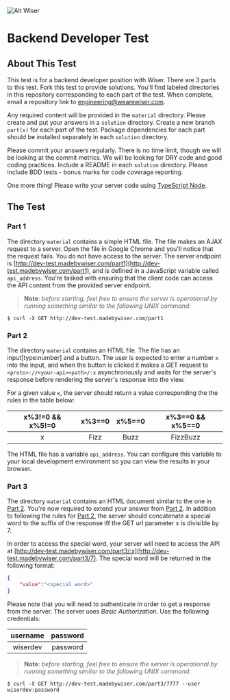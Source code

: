 ![Alt Wiser](https://wearewiser.com/assets/images/wiser-logo/wiser-purple.svg)

# Backend Developer Test

## About This Test

This test is for a backend developer position with Wiser. There are 3 parts to this test. Fork this test to provide solutions. You'll find labeled directories in this repository corresponding to each part of the test. When complete, email a repository link to engineering@wearewiser.com.

Any required content will be provided in the `material` directory. Please create and put your answers in a `solution` directory. Create a new branch `part(x)` for each part of the test. Package dependencies for each part should be installed separately in each `solution` directory.

Please commit your answers regularly. There is no time limit, though we will be looking at the commit metrics. We will be looking for DRY code and good coding practices. Include a README in each `solution` directory. Please include BDD tests - bonus marks for code coverage reporting.

One more thing! Please write your server code using [TypeScript Node](https://www.npmjs.com/package/ts-node).

## The Test

### Part 1

The directory `material` contains a simple HTML file. The file makes an AJAX request to a server. Open the file in Google Chrome and you'll notice that the request fails. You do not have access to the server. The server endpoint is [http://dev-test.madebywiser.com/part1](http://dev-test.madebywiser.com/part1), and is defined in a JavaScript variable called `api_address`. You're tasked with ensuring that the client code can access the API content from the provided server endpoint.

> **Note**: _before starting, feel free to ensure the server is operational by running something similar to the following UNIX command:_

`$ curl -X GET http://dev-test.madebywiser.com/part1`

### Part 2

The directory `material` contains an HTML file. The file has an input[type:number] and a button. The user is expected to enter a number `x` into the input, and when the button is clicked it makes a GET request to `<proto>://<your-api><path>/:x` asynchronously and waits for the server's response before rendering the server's response into the view.

For a given value `x`, the server should return a value corresponding the the rules in the table below:

| x%3!=0 && x%5!=0 | x%3==0 | x%5==0 | x%3==0 && x%5==0 |
|:----------------:|:------:|:------:|:----------------:|
| x                | Fizz   | Buzz   | FizzBuzz         |

The HTML file has a variable `api_address`. You can configure this variable to your local development environment so you can view the results in your browser.

### Part 3

The directory `material` contains an HTML document similar to the one in [Part 2](#part-2). You're now required to extend your answer from [Part 2](#part-2). In addition to following the rules for [Part 2](#part-2), the server should concatenate a special word to the suffix of the response iff the GET url parameter x is divisible by 7.

In order to access the special word, your server will need to access the API at [http://dev-test.madebywiser.com/part3/:x](http://dev-test.madebywiser.com/part3/7). The special word will be returned in the following format:

```json
{
	"value":"<special word>"
}
```

Please note that you will need to authenticate in order to get a response from the server. The server uses _Basic Authorization_. Use the following credentials:

| username | password |
|:--------:|:--------:|
| wiserdev | password |

> **Note**: _before starting, feel free to ensure the server is operational by running something similar to the following UNIX command:_

`$ curl -X GET http://dev-test.madebywiser.com/part3/7777 --user wiserdev:password`